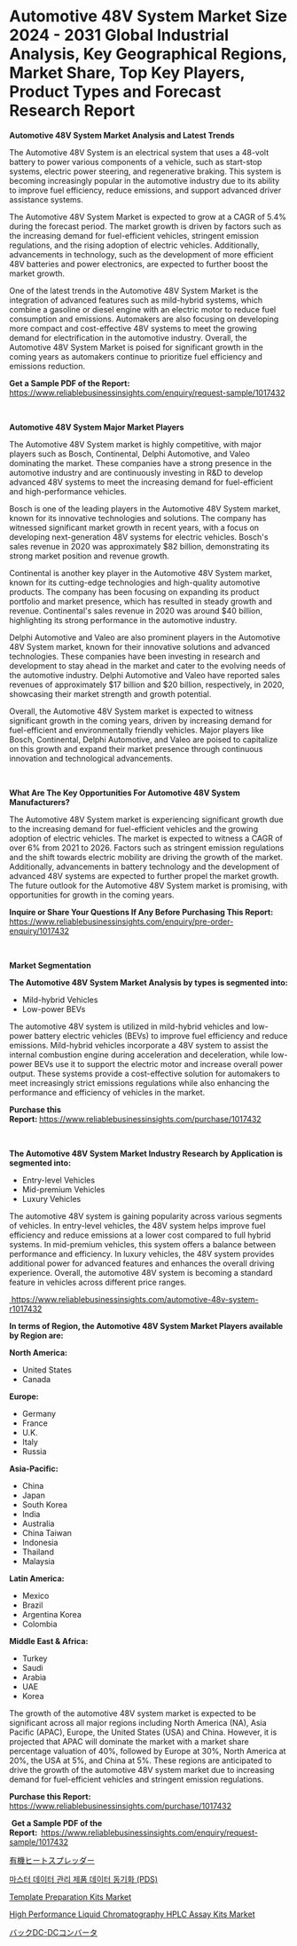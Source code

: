 <p><h1>Automotive 48V System Market Size 2024 - 2031 Global Industrial Analysis, Key Geographical Regions, Market Share, Top Key Players, Product Types and Forecast Research Report</h1></p><p><strong>Automotive 48V System Market Analysis and Latest Trends</strong></p>
<p><p>The Automotive 48V System is an electrical system that uses a 48-volt battery to power various components of a vehicle, such as start-stop systems, electric power steering, and regenerative braking. This system is becoming increasingly popular in the automotive industry due to its ability to improve fuel efficiency, reduce emissions, and support advanced driver assistance systems.</p><p>The Automotive 48V System Market is expected to grow at a CAGR of 5.4% during the forecast period. The market growth is driven by factors such as the increasing demand for fuel-efficient vehicles, stringent emission regulations, and the rising adoption of electric vehicles. Additionally, advancements in technology, such as the development of more efficient 48V batteries and power electronics, are expected to further boost the market growth.</p><p>One of the latest trends in the Automotive 48V System Market is the integration of advanced features such as mild-hybrid systems, which combine a gasoline or diesel engine with an electric motor to reduce fuel consumption and emissions. Automakers are also focusing on developing more compact and cost-effective 48V systems to meet the growing demand for electrification in the automotive industry. Overall, the Automotive 48V System Market is poised for significant growth in the coming years as automakers continue to prioritize fuel efficiency and emissions reduction.</p></p>
<p><strong>Get a Sample PDF of the Report:&nbsp;</strong> <a href="https://www.reliablebusinessinsights.com/enquiry/request-sample/1017432">https://www.reliablebusinessinsights.com/enquiry/request-sample/1017432</a></p>
<p>&nbsp;</p>
<p><strong>Automotive 48V System Major Market Players</strong></p>
<p><p>The Automotive 48V System market is highly competitive, with major players such as Bosch, Continental, Delphi Automotive, and Valeo dominating the market. These companies have a strong presence in the automotive industry and are continuously investing in R&D to develop advanced 48V systems to meet the increasing demand for fuel-efficient and high-performance vehicles.</p><p>Bosch is one of the leading players in the Automotive 48V System market, known for its innovative technologies and solutions. The company has witnessed significant market growth in recent years, with a focus on developing next-generation 48V systems for electric vehicles. Bosch's sales revenue in 2020 was approximately $82 billion, demonstrating its strong market position and revenue growth.</p><p>Continental is another key player in the Automotive 48V System market, known for its cutting-edge technologies and high-quality automotive products. The company has been focusing on expanding its product portfolio and market presence, which has resulted in steady growth and revenue. Continental's sales revenue in 2020 was around $40 billion, highlighting its strong performance in the automotive industry.</p><p>Delphi Automotive and Valeo are also prominent players in the Automotive 48V System market, known for their innovative solutions and advanced technologies. These companies have been investing in research and development to stay ahead in the market and cater to the evolving needs of the automotive industry. Delphi Automotive and Valeo have reported sales revenues of approximately $17 billion and $20 billion, respectively, in 2020, showcasing their market strength and growth potential.</p><p>Overall, the Automotive 48V System market is expected to witness significant growth in the coming years, driven by increasing demand for fuel-efficient and environmentally friendly vehicles. Major players like Bosch, Continental, Delphi Automotive, and Valeo are poised to capitalize on this growth and expand their market presence through continuous innovation and technological advancements.</p></p>
<p>&nbsp;</p>
<p><strong>What Are The Key Opportunities For Automotive 48V System Manufacturers?</strong></p>
<p><p>The Automotive 48V System market is experiencing significant growth due to the increasing demand for fuel-efficient vehicles and the growing adoption of electric vehicles. The market is expected to witness a CAGR of over 6% from 2021 to 2026. Factors such as stringent emission regulations and the shift towards electric mobility are driving the growth of the market. Additionally, advancements in battery technology and the development of advanced 48V systems are expected to further propel the market growth. The future outlook for the Automotive 48V System market is promising, with opportunities for growth in the coming years.</p></p>
<p><strong>Inquire or Share Your Questions If Any Before Purchasing This Report:</strong> <a href="https://www.reliablebusinessinsights.com/enquiry/pre-order-enquiry/1017432">https://www.reliablebusinessinsights.com/enquiry/pre-order-enquiry/1017432</a></p>
<p>&nbsp;</p>
<p><strong>Market Segmentation</strong></p>
<p><strong>The Automotive 48V System Market Analysis by types is segmented into:</strong></p>
<p><ul><li>Mild-hybrid Vehicles</li><li>Low-power BEVs</li></ul></p>
<p><p>The automotive 48V system is utilized in mild-hybrid vehicles and low-power battery electric vehicles (BEVs) to improve fuel efficiency and reduce emissions. Mild-hybrid vehicles incorporate a 48V system to assist the internal combustion engine during acceleration and deceleration, while low-power BEVs use it to support the electric motor and increase overall power output. These systems provide a cost-effective solution for automakers to meet increasingly strict emissions regulations while also enhancing the performance and efficiency of vehicles in the market.</p></p>
<p><strong>Purchase this Report:&nbsp;</strong><a href="https://www.reliablebusinessinsights.com/purchase/1017432">https://www.reliablebusinessinsights.com/purchase/1017432</a></p>
<p>&nbsp;</p>
<p><strong>The Automotive 48V System Market Industry Research by Application is segmented into:</strong></p>
<p><ul><li>Entry-level Vehicles</li><li>Mid-premium Vehicles</li><li>Luxury Vehicles</li></ul></p>
<p><p>The automotive 48V system is gaining popularity across various segments of vehicles. In entry-level vehicles, the 48V system helps improve fuel efficiency and reduce emissions at a lower cost compared to full hybrid systems. In mid-premium vehicles, this system offers a balance between performance and efficiency. In luxury vehicles, the 48V system provides additional power for advanced features and enhances the overall driving experience. Overall, the automotive 48V system is becoming a standard feature in vehicles across different price ranges.</p></p>
<p><a href="https://www.reliablebusinessinsights.com/automotive-48v-system-r1017432">&nbsp;https://www.reliablebusinessinsights.com/automotive-48v-system-r1017432</a></p>
<p><strong>In terms of Region, the Automotive 48V System Market Players available by Region are:</strong></p>
<p>
    <p> <strong> North America: </strong>
        <ul>
            <li>United States</li>
            <li>Canada</li>
        </ul>
        </p> 
    <p> <strong> Europe: </strong>
        <ul>
            <li>Germany</li>
            <li>France</li>
            <li>U.K.</li>
            <li>Italy</li>
            <li>Russia</li>
        </ul>
        </p> 
    <p> <strong> Asia-Pacific: </strong>
        <ul>
            <li>China</li>
            <li>Japan</li>
            <li>South Korea</li>
            <li>India</li>
            <li>Australia</li>
            <li>China Taiwan</li>
            <li>Indonesia</li>
            <li>Thailand</li>
            <li>Malaysia</li>
        </ul>
        </p> 
    <p> <strong> Latin America: </strong>
        <ul>
            <li>Mexico</li>
            <li>Brazil</li>
            <li>Argentina Korea</li>
            <li>Colombia</li>
        </ul>
        </p> 
    <p> <strong> Middle East & Africa: </strong>
        <ul>
            <li>Turkey</li>
            <li>Saudi</li>
            <li>Arabia</li>
            <li>UAE</li>
            <li>Korea</li>
        </ul>
    </p>
    </p>
<p><p>The growth of the automotive 48V system market is expected to be significant across all major regions including North America (NA), Asia Pacific (APAC), Europe, the United States (USA) and China. However, it is projected that APAC will dominate the market with a market share percentage valuation of 40%, followed by Europe at 30%, North America at 20%, the USA at 5%, and China at 5%. These regions are anticipated to drive the growth of the automotive 48V system market due to increasing demand for fuel-efficient vehicles and stringent emission regulations.</p></p>
<p><strong>Purchase this Report: </strong><a href="https://www.reliablebusinessinsights.com/purchase/1017432">https://www.reliablebusinessinsights.com/purchase/1017432</a></p>
<p>&nbsp;<strong>Get a Sample PDF of the Report:&nbsp;&nbsp;</strong><a href="https://www.reliablebusinessinsights.com/enquiry/request-sample/1017432">https://www.reliablebusinessinsights.com/enquiry/request-sample/1017432</a></p>
<p><strong></strong></p>
<p><p><a href="https://github.com/KaydenJohns1964/Market-Research-Report-List-2/blob/main/9484963120323.md">有機ヒートスプレッダー</a></p><p><a href="https://medium.com/@corneliutrifa2022/%EA%B8%80%EB%A1%9C%EB%B2%8C-%EB%A7%88%EC%8A%A4%ED%84%B0-%EB%8D%B0%EC%9D%B4%ED%84%B0-%EA%B4%80%EB%A6%AC-%EC%A0%9C%ED%92%88-%EB%8D%B0%EC%9D%B4%ED%84%B0-%EC%97%B0%EB%8F%99-pds-%EC%82%B0%EC%97%85-%EC%9C%A0%ED%98%95-%EC%9D%91%EC%9A%A9-%EB%B6%84%EC%95%BC-%EC%8B%9C%EC%9E%A5-%EC%B0%B8%EA%B0%80%EC%9E%90-%EC%A7%80%EC%97%AD%EB%B3%84-%EC%84%B1%EC%9E%A5-%EB%B6%84%EC%84%9D-%EB%B0%8F-%EB%AF%B8%EB%9E%98-%EC%8B%9C%EB%82%98%EB%A6%AC%EC%98%A4-2024-2031-35454ee595e5">마스터 데이터 관리 제품 데이터 동기화 (PDS)</a></p><p><a href="https://github.com/caicuccucga/Market-Research-Report-List-1/blob/main/template-preparation-kits-market.md">Template Preparation Kits Market</a></p><p><a href="https://github.com/BryceTownsendr/Market-Research-Report-List-5/blob/main/high-performance-liquid-chromatography-hplc-assay-kits-market.md">High Performance Liquid Chromatography HPLC Assay Kits Market</a></p><p><a href="https://github.com/marbadji/Market-Research-Report-List-2/blob/main/2438449120322.md">バックDC-DCコンバータ</a></p></p>